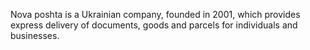 Nova poshta is a Ukrainian company, founded in 2001, which provides express delivery of documents, goods and parcels for individuals and businesses.